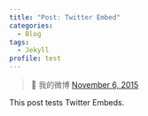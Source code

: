 ```yaml
---
title: "Post: Twitter Embed"
categories:
  - Blog
tags:
  - Jekyll
profile: test  
---
```


<blockquote class="twitter-tweet" data-lang="cn"><p lang="cn" dir="ltr">🎨 我的微博 <a href="https://twitter.com/lwpk110/status/1422027190007308293">November 6, 2015</a></blockquote>
<script async src="//platform.twitter.com/widgets.js" charset="utf-8"></script>

This post tests Twitter Embeds.